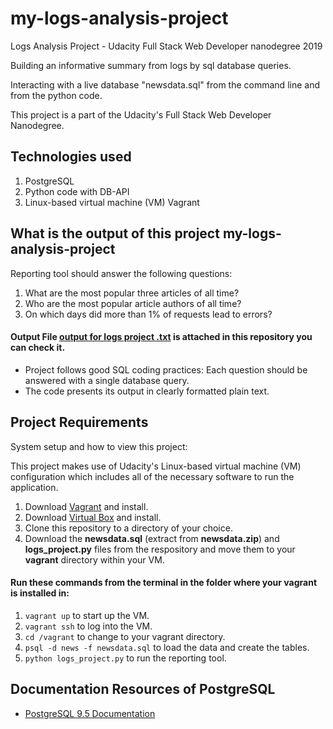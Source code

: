 # my-logs-analysis-project
Logs Analysis Project - Udacity Full Stack Web Developer nanodegree 2019

Building an informative summary from logs by sql database queries.

Interacting with a live database "newsdata.sql" from the command line and from the python code. 

This project is a part of the Udacity's Full Stack Web Developer Nanodegree.

## Technologies used
1. PostgreSQL
2. Python code with DB-API
3. Linux-based virtual machine (VM) Vagrant

## What is the output of this project my-logs-analysis-project
Reporting tool should answer the following questions:

1. What are the most popular three articles of all time?
2. Who are the most popular article authors of all time?
3. On which days did more than 1% of requests lead to errors?

#### Output File [output for logs project .txt](https://www.vagrantup.com/) is attached in this repository you can check it.

* Project follows good SQL coding practices: Each question should be answered with a single database query.  
* The code presents its output in clearly formatted plain text.


## Project Requirements
System setup and how to view this project:

This project makes use of Udacity's Linux-based virtual machine (VM) configuration which includes all of the necessary software to run the application.

1. Download [Vagrant](https://www.vagrantup.com/) and install.
2. Download [Virtual Box](https://www.virtualbox.org/) and install. 
3. Clone this repository to a directory of your choice.
4. Download the **newsdata.sql** (extract from **newsdata.zip**) and **logs_project.py** files from the respository and move them to your **vagrant** directory within your VM.

#### Run these commands from the terminal in the folder where your vagrant is installed in: 
1. ```vagrant up``` to start up the VM.
2. ```vagrant ssh``` to log into the VM.
3. ```cd /vagrant``` to change to your vagrant directory.
4. ```psql -d news -f newsdata.sql``` to load the data and create the tables.
5. ```python logs_project.py``` to run the reporting tool.

## Documentation Resources of PostgreSQL 
* [PostgreSQL 9.5 Documentation](https://www.postgresql.org/docs/9.5/static/index.html)
